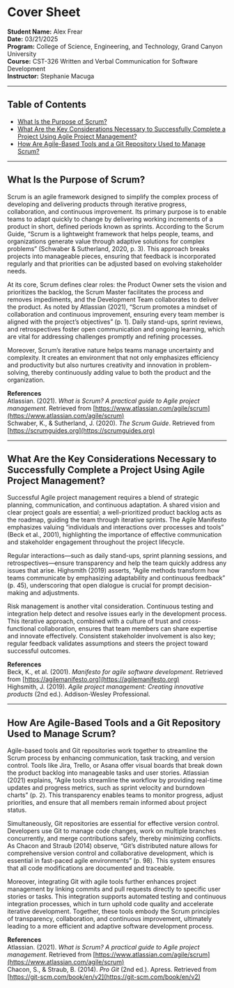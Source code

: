 # Cover Sheet

**Student Name:** Alex Frear  
**Date:** 03/21/2025  
**Program:** College of Science, Engineering, and Technology, Grand Canyon University  
**Course:** CST-326 Written and Verbal Communication for Software Development  
**Instructor:** Stephanie Macuga  

---

## Table of Contents
- [What Is the Purpose of Scrum?](#what-is-the-purpose-of-scrum)
- [What Are the Key Considerations Necessary to Successfully Complete a Project Using Agile Project Management?](#what-are-the-key-considerations-necessary-to-successfully-complete-a-project-using-agile-project-management)
- [How Are Agile-Based Tools and a Git Repository Used to Manage Scrum?](#how-are-agile-based-tools-and-a-git-repository-used-to-manage-scrum)

---

## What Is the Purpose of Scrum?

Scrum is an agile framework designed to simplify the complex process of developing and delivering products through iterative progress, collaboration, and continuous improvement. Its primary purpose is to enable teams to adapt quickly to change by delivering working increments of a product in short, defined periods known as sprints. According to the Scrum Guide, “Scrum is a lightweight framework that helps people, teams, and organizations generate value through adaptive solutions for complex problems” (Schwaber & Sutherland, 2020, p. 3). This approach breaks projects into manageable pieces, ensuring that feedback is incorporated regularly and that priorities can be adjusted based on evolving stakeholder needs.

At its core, Scrum defines clear roles: the Product Owner sets the vision and prioritizes the backlog, the Scrum Master facilitates the process and removes impediments, and the Development Team collaborates to deliver the product. As noted by Atlassian (2021), “Scrum promotes a mindset of collaboration and continuous improvement, ensuring every team member is aligned with the project’s objectives” (p. 1). Daily stand-ups, sprint reviews, and retrospectives foster open communication and ongoing learning, which are vital for addressing challenges promptly and refining processes.

Moreover, Scrum’s iterative nature helps teams manage uncertainty and complexity. It creates an environment that not only emphasizes efficiency and productivity but also nurtures creativity and innovation in problem-solving, thereby continuously adding value to both the product and the organization.

**References**  
Atlassian. (2021). *What is Scrum? A practical guide to Agile project management*. Retrieved from [https://www.atlassian.com/agile/scrum](https://www.atlassian.com/agile/scrum)  
Schwaber, K., & Sutherland, J. (2020). *The Scrum Guide*. Retrieved from [https://scrumguides.org](https://scrumguides.org)

---

## What Are the Key Considerations Necessary to Successfully Complete a Project Using Agile Project Management?

Successful Agile project management requires a blend of strategic planning, communication, and continuous adaptation. A shared vision and clear project goals are essential; a well-prioritized product backlog acts as the roadmap, guiding the team through iterative sprints. The Agile Manifesto emphasizes valuing “individuals and interactions over processes and tools” (Beck et al., 2001), highlighting the importance of effective communication and stakeholder engagement throughout the project lifecycle.

Regular interactions—such as daily stand-ups, sprint planning sessions, and retrospectives—ensure transparency and help the team quickly address any issues that arise. Highsmith (2019) asserts, “Agile methods transform how teams communicate by emphasizing adaptability and continuous feedback” (p. 45), underscoring that open dialogue is crucial for prompt decision-making and adjustments.

Risk management is another vital consideration. Continuous testing and integration help detect and resolve issues early in the development process. This iterative approach, combined with a culture of trust and cross-functional collaboration, ensures that team members can share expertise and innovate effectively. Consistent stakeholder involvement is also key; regular feedback validates assumptions and steers the project toward successful outcomes.

**References**  
Beck, K., et al. (2001). *Manifesto for agile software development*. Retrieved from [https://agilemanifesto.org](https://agilemanifesto.org)  
Highsmith, J. (2019). *Agile project management: Creating innovative products* (2nd ed.). Addison-Wesley Professional.

---

## How Are Agile-Based Tools and a Git Repository Used to Manage Scrum?

Agile-based tools and Git repositories work together to streamline the Scrum process by enhancing communication, task tracking, and version control. Tools like Jira, Trello, or Asana offer visual boards that break down the product backlog into manageable tasks and user stories. Atlassian (2021) explains, “Agile tools streamline the workflow by providing real-time updates and progress metrics, such as sprint velocity and burndown charts” (p. 2). This transparency enables teams to monitor progress, adjust priorities, and ensure that all members remain informed about project status.

Simultaneously, Git repositories are essential for effective version control. Developers use Git to manage code changes, work on multiple branches concurrently, and merge contributions safely, thereby minimizing conflicts. As Chacon and Straub (2014) observe, “Git’s distributed nature allows for comprehensive version control and collaborative development, which is essential in fast-paced agile environments” (p. 98). This system ensures that all code modifications are documented and traceable.

Moreover, integrating Git with agile tools further enhances project management by linking commits and pull requests directly to specific user stories or tasks. This integration supports automated testing and continuous integration processes, which in turn uphold code quality and accelerate iterative development. Together, these tools embody the Scrum principles of transparency, collaboration, and continuous improvement, ultimately leading to a more efficient and adaptive software development process.

**References**  
Atlassian. (2021). *What is Scrum? A practical guide to Agile project management*. Retrieved from [https://www.atlassian.com/agile/scrum](https://www.atlassian.com/agile/scrum)  
Chacon, S., & Straub, B. (2014). *Pro Git* (2nd ed.). Apress. Retrieved from [https://git-scm.com/book/en/v2](https://git-scm.com/book/en/v2)
